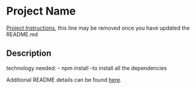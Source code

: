 # Project Name

[Project Instructions](./INSTRUCTIONS.md), this line may be removed once you have updated the README.md

## Description
technology needed:
    - npm install
        -to install all the dependencies


Additional README details can be found [here](https://github.com/PrimeAcademy/readme-template/blob/master/README.md).
